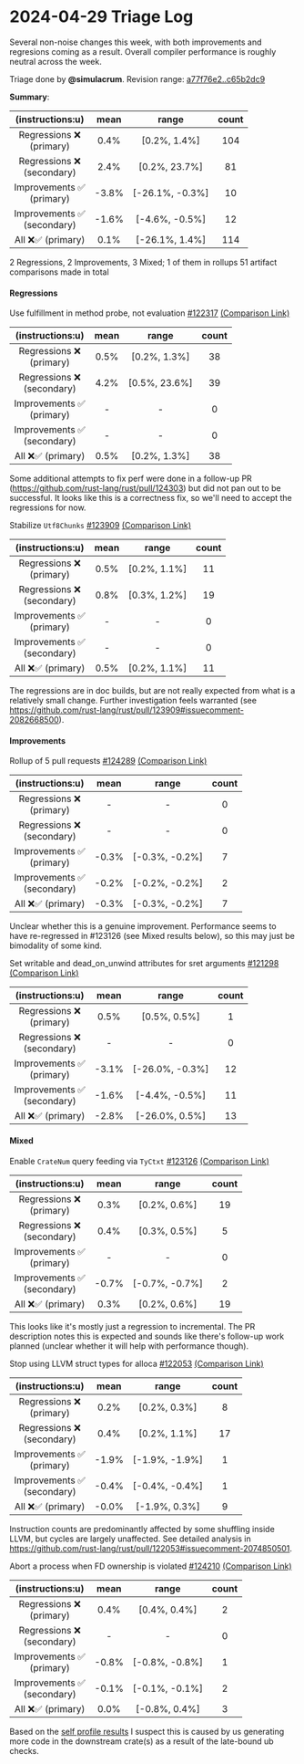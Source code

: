 # 2024-04-29 Triage Log

Several non-noise changes this week, with both improvements and regresions
coming as a result. Overall compiler performance is roughly neutral across the
week.

Triage done by **@simulacrum**.
Revision range: [a77f76e2..c65b2dc9](https://perf.rust-lang.org/?start=a77f76e26302e9a084fb321817675b1dfc1dcd63&end=c65b2dc935c27c0c8c3997c6e8d8894718a2cb1a&absolute=false&stat=instructions%3Au)

**Summary**:

| (instructions:u)                   | mean  | range           | count |
|:----------------------------------:|:-----:|:---------------:|:-----:|
| Regressions ❌ <br /> (primary)    | 0.4%  | [0.2%, 1.4%]    | 104   |
| Regressions ❌ <br /> (secondary)  | 2.4%  | [0.2%, 23.7%]   | 81    |
| Improvements ✅ <br /> (primary)   | -3.8% | [-26.1%, -0.3%] | 10    |
| Improvements ✅ <br /> (secondary) | -1.6% | [-4.6%, -0.5%]  | 12    |
| All ❌✅ (primary)                 | 0.1%  | [-26.1%, 1.4%]  | 114   |


2 Regressions, 2 Improvements, 3 Mixed; 1 of them in rollups
51 artifact comparisons made in total

#### Regressions

Use fulfillment in method probe, not evaluation [#122317](https://github.com/rust-lang/rust/pull/122317) [(Comparison Link)](https://perf.rust-lang.org/compare.html?start=ad07aa12c99698f810d730d7b5a49704c729651d&end=cd90d5c03532da6f7ca7dcfb861ffabdc36a9d00&stat=instructions:u)

| (instructions:u)                   | mean | range         | count |
|:----------------------------------:|:----:|:-------------:|:-----:|
| Regressions ❌ <br /> (primary)    | 0.5% | [0.2%, 1.3%]  | 38    |
| Regressions ❌ <br /> (secondary)  | 4.2% | [0.5%, 23.6%] | 39    |
| Improvements ✅ <br /> (primary)   | -    | -             | 0     |
| Improvements ✅ <br /> (secondary) | -    | -             | 0     |
| All ❌✅ (primary)                 | 0.5% | [0.2%, 1.3%]  | 38    |

Some additional attempts to fix perf were done in a follow-up PR
(https://github.com/rust-lang/rust/pull/124303) but did not pan out to be
successful. It looks like this is a correctness fix, so we'll need to accept
the regressions for now.

Stabilize `Utf8Chunks` [#123909](https://github.com/rust-lang/rust/pull/123909) [(Comparison Link)](https://perf.rust-lang.org/compare.html?start=1b3a32958bb54bde45e693217e8f7469459e5865&end=4d570eea025a19564429eb52b34ec34e14659f55&stat=instructions:u)

| (instructions:u)                   | mean | range        | count |
|:----------------------------------:|:----:|:------------:|:-----:|
| Regressions ❌ <br /> (primary)    | 0.5% | [0.2%, 1.1%] | 11    |
| Regressions ❌ <br /> (secondary)  | 0.8% | [0.3%, 1.2%] | 19    |
| Improvements ✅ <br /> (primary)   | -    | -            | 0     |
| Improvements ✅ <br /> (secondary) | -    | -            | 0     |
| All ❌✅ (primary)                 | 0.5% | [0.2%, 1.1%] | 11    |

The regressions are in doc builds, but are not really expected from what is a
relatively small change. Further investigation feels warranted (see
https://github.com/rust-lang/rust/pull/123909#issuecomment-2082668500).

#### Improvements

Rollup of 5 pull requests [#124289](https://github.com/rust-lang/rust/pull/124289) [(Comparison Link)](https://perf.rust-lang.org/compare.html?start=c67277301c896857d0534f2bb7431680796833fb&end=ad07aa12c99698f810d730d7b5a49704c729651d&stat=instructions:u)

| (instructions:u)                   | mean  | range          | count |
|:----------------------------------:|:-----:|:--------------:|:-----:|
| Regressions ❌ <br /> (primary)    | -     | -              | 0     |
| Regressions ❌ <br /> (secondary)  | -     | -              | 0     |
| Improvements ✅ <br /> (primary)   | -0.3% | [-0.3%, -0.2%] | 7     |
| Improvements ✅ <br /> (secondary) | -0.2% | [-0.2%, -0.2%] | 2     |
| All ❌✅ (primary)                 | -0.3% | [-0.3%, -0.2%] | 7     |

Unclear whether this is a genuine improvement. Performance seems to have
re-regressed in #123126 (see Mixed results below), so this may just be
bimodality of some kind.

Set writable and dead_on_unwind attributes for sret arguments [#121298](https://github.com/rust-lang/rust/pull/121298) [(Comparison Link)](https://perf.rust-lang.org/compare.html?start=cb3752d20e0f5d24348062211102a08d46fbecff&end=284f94f9c0f77ad4ef85323a634cfda29c1a801d&stat=instructions:u)

| (instructions:u)                   | mean  | range           | count |
|:----------------------------------:|:-----:|:---------------:|:-----:|
| Regressions ❌ <br /> (primary)    | 0.5%  | [0.5%, 0.5%]    | 1     |
| Regressions ❌ <br /> (secondary)  | -     | -               | 0     |
| Improvements ✅ <br /> (primary)   | -3.1% | [-26.0%, -0.3%] | 12    |
| Improvements ✅ <br /> (secondary) | -1.6% | [-4.4%, -0.5%]  | 11    |
| All ❌✅ (primary)                 | -2.8% | [-26.0%, 0.5%]  | 13    |

#### Mixed

Enable `CrateNum` query feeding via `TyCtxt` [#123126](https://github.com/rust-lang/rust/pull/123126) [(Comparison Link)](https://perf.rust-lang.org/compare.html?start=40dcd796d094b911b8b7b55a0519fb8e3d21680f&end=244da22fabd9fa677bbd0ac601a88e5ca6917526&stat=instructions:u)

| (instructions:u)                   | mean  | range          | count |
|:----------------------------------:|:-----:|:--------------:|:-----:|
| Regressions ❌ <br /> (primary)    | 0.3%  | [0.2%, 0.6%]   | 19    |
| Regressions ❌ <br /> (secondary)  | 0.4%  | [0.3%, 0.5%]   | 5     |
| Improvements ✅ <br /> (primary)   | -     | -              | 0     |
| Improvements ✅ <br /> (secondary) | -0.7% | [-0.7%, -0.7%] | 2     |
| All ❌✅ (primary)                 | 0.3%  | [0.2%, 0.6%]   | 19    |

This looks like it's mostly just a regression to incremental. The PR
description notes this is expected and sounds like there's follow-up work
planned (unclear whether it will help with performance though).

Stop using LLVM struct types for alloca [#122053](https://github.com/rust-lang/rust/pull/122053) [(Comparison Link)](https://perf.rust-lang.org/compare.html?start=c1feb3eceef7d5f0126c309a87062cf413fe0a25&end=29a56a3b1c06a624c0c06728c0af756d09df6b1b&stat=instructions:u)

| (instructions:u)                   | mean  | range          | count |
|:----------------------------------:|:-----:|:--------------:|:-----:|
| Regressions ❌ <br /> (primary)    | 0.2%  | [0.2%, 0.3%]   | 8     |
| Regressions ❌ <br /> (secondary)  | 0.4%  | [0.2%, 1.1%]   | 17    |
| Improvements ✅ <br /> (primary)   | -1.9% | [-1.9%, -1.9%] | 1     |
| Improvements ✅ <br /> (secondary) | -0.4% | [-0.4%, -0.4%] | 1     |
| All ❌✅ (primary)                 | -0.0% | [-1.9%, 0.3%]  | 9     |

Instruction counts are predominantly affected by some shuffling inside LLVM,
but cycles are largely unaffected. See detailed analysis in
https://github.com/rust-lang/rust/pull/122053#issuecomment-2074850501.

Abort a process when FD ownership is violated [#124210](https://github.com/rust-lang/rust/pull/124210) [(Comparison Link)](https://perf.rust-lang.org/compare.html?start=6c90ac8d8f4489472720fce03c338cd5d0977f33&end=cb4940645775f60d74aee2e018d6c516c5aa9ed7&stat=instructions:u)

| (instructions:u)                   | mean  | range          | count |
|:----------------------------------:|:-----:|:--------------:|:-----:|
| Regressions ❌ <br /> (primary)    | 0.4%  | [0.4%, 0.4%]   | 2     |
| Regressions ❌ <br /> (secondary)  | -     | -              | 0     |
| Improvements ✅ <br /> (primary)   | -0.8% | [-0.8%, -0.8%] | 1     |
| Improvements ✅ <br /> (secondary) | -0.1% | [-0.1%, -0.1%] | 2     |
| All ❌✅ (primary)                 | 0.0%  | [-0.8%, 0.4%]  | 3     |

Based on the [self profile results](https://perf.rust-lang.org/detailed-query.html?commit=cb4940645775f60d74aee2e018d6c516c5aa9ed7&benchmark=cargo-0.60.0-opt&scenario=full&base_commit=6c90ac8d8f4489472720fce03c338cd5d0977f33&sort_idx=-12)
I suspect this is caused by us generating more code in the downstream crate(s)
as a result of the late-bound ub checks.
